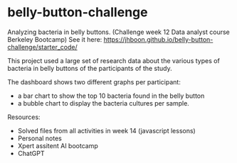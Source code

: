# belly-button-challenge
Analyzing bacteria in belly buttons. 
(Challenge week 12 Data analyst course Berkeley Bootcamp) 
See it here: 
https://jhboon.github.io/belly-button-challenge/starter_code/

This project used a large set of research data about the various types of bacteria in belly buttons of the participants of the  study.

The dashboard shows two different graphs per participant: 
- a bar chart to show the top 10 bacteria found in the belly button
- a bubble chart to display the bacteria cultures per sample.


Resources:
- Solved files from all activities in week 14 (javascript lessons)
- Personal notes
- Xpert assitent AI bootcamp
- ChatGPT
